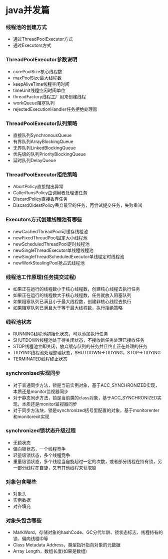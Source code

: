 # java并发篇

### 线程池的创建方式
* 通过ThreadPoolExecutor方式
* 通过Executors方式

### ThreadPoolExecutor参数说明
* corePoolSize核心线程数
* maxPoolSize最大线程数
* keepAliveTime线程空闲时间
* timeUnit线程空闲时间单位
* threadFactory线程工厂用来创建线程
* workQueue阻塞队列
* rejectedExecutionHandler任务拒绝处理器

### ThreadPoolExecutor队列策略
* 直接队列SynchronousQueue
* 有界队列ArrayBlockingQueue
* 无界队列LinkedBlockingQueue
* 优先级的队列PriorityBlockingQueue
* 延时队列DelayQueue

### ThreadPoolExecutor拒绝策略
* AbortPolicy直接抛出异常
* CallerRunsPolicy由调用者处理该任务
* DiscardPolicy直接丢弃任务
* DiscardOldestPolicy丢弃最早的任务，再尝试提交任务，失败重试

### Executors方式创建线程池有哪些
* newCachedThreadPool可缓存线程池
* newFixedThreadPool固定大小线程池
* newScheduledThreadPool定时线程池
* newSingleThreadExecutor单线程线程池
* newSingleThreadScheduledExecutor单线程定时线程池
* newWorkStealingPool抢占式线程池

### 线程池工作原理(任务提交过程)
* 如果正在运行的线程数小于核心线程数，创建核心线程去执行任务
* 如果正在运行的线程数大于核心线程数，任务就放入阻塞队列
* 如果阻塞队列已满且小于最大线程数，创建非核心线程去执行
* 如果阻塞队列已满且大于等于最大线程数，执行拒绝策略

### 线程池状态
* RUNNING线程池初始化状态，可以添加执行任务
* SHUTDOWN线程池处于待关闭状态，不接收新任务处理已接收任务
* STOP线程池立即关闭，放弃缓存队列的任务并且终止正在处理的任务
* TIDYING线程池处理整理状态，SHUTDOWN->TIDYING，STOP->TIDYING
* TERMINATED线程终止状态

### synchronized实现同步
* 对于普通同步方法，锁是当前实例对象，基于ACC_SYNCHRONIZED实现，本质还是monitor监视器同步
* 对于静态同步方法，锁是当前类的class对象，基于ACC_SYNCHRONIZED实现，本质还是monitor监视器同步
* 对于同步方法块，锁是synchronized括号里配置的对象，基于monitorenter和monitorexit实现

### synchronized锁状态升级过程
* 无锁状态
* 偏向锁状态，一个线程竞争
* 轻量级锁状态，多个线程竞争
* 重量级锁状态，多个线程当自旋超过一定的次数，或者部分线程在持有锁，另一部分线程在自旋，又有其他线程来获取锁

### 对象包含哪些
* 对象头
* 实例数据
* 对齐填充

### 对象头包含哪些
* MarkWord，存储对象的hashCode、GC分代年龄、锁状态标志、线程持有的锁、偏向线程ID等
* Class Metadata Address，类型指针指向对象的元数据
* Array Length，数组长度(如果是数组)

### 